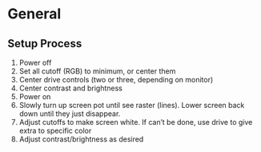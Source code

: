 # General

## Setup Process
1. Power off
1. Set all cutoff (RGB) to minimum, or center them
1. Center drive controls (two or three, depending on monitor)
1. Center contrast and brightness
1. Power on
1. Slowly turn up screen pot until see raster (lines). Lower screen back down until they just disappear.
1. Adjust cutoffs to make screen white. If can’t be done, use drive to give extra to specific color
1. Adjust contrast/brightness as desired